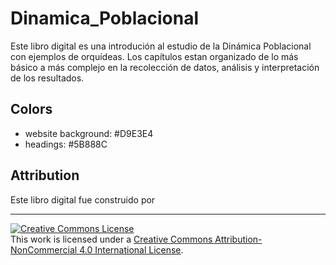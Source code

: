 # Dinamica_Poblacional
  Este libro digital es una introdución al estudio de la Dinámica Poblacional con ejemplos de orquídeas. Los capítulos estan organizado de lo más básico a más complejo en la recolección de datos, análisis y interpretación de los resultados. 



## Colors

- website background: #D9E3E4
- headings: #5B888C

## Attribution

Este libro digital fue construido por 

<hr> 

<a rel="license" href="http://creativecommons.org/licenses/by-nc/4.0/"><img alt="Creative Commons License" style="border-width:0" src="https://i.creativecommons.org/l/by-nc/4.0/88x31.png" /></a><br />This work is licensed under a <a rel="license" href="http://creativecommons.org/licenses/by-nc/4.0/">Creative Commons Attribution-NonCommercial 4.0 International License</a>.



